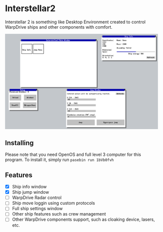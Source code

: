 # Interstellar2
Interstellar 2 is something like Desktop Environment created to control WarpDrive ships and other components with comfort.

![alt text](https://raw.githubusercontent.com/IteratorW/Interstellar2/master/Pictures/preview.png)

## Installing

Please note that you need OpenOS and full level 3 computer for this program.
To install it, simply run `pasebin run 1bVb0fvh`

## Features
- [x] Ship info window
- [x] Ship jump window
- [ ] WarpDrive Radar control
- [ ] Ship move loggin using custom protocols
- [ ] Full ship settings window
- [ ] Other ship features such as crew management
- [ ] Other WarpDrive components support, such as cloaking device, lasers, etc.